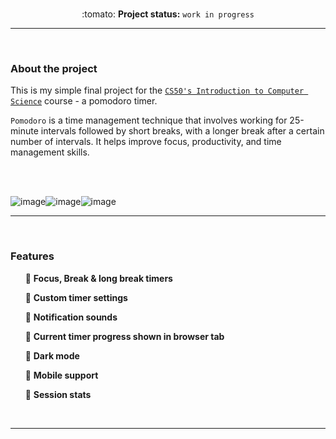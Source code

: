 <br>
<p align="center">:tomato: <b>Project status:</b> <code>work in progress</code>  </p>

---
<br>

<h3> About the project</h3>
This is my simple final project for the <a href="google.com"><code>CS50's Introduction to Computer Science</code></a> course - a pomodoro timer.

<code>Pomodoro</code> is a time management technique that involves working for 25-minute intervals followed by short breaks, with a longer break after a certain number of intervals. It helps improve focus, productivity, and time management skills.

<br>
<br>

![image](https://img.shields.io/badge/JavaScript-323330?style=for-the-badge&logo=javascript&logoColor=F7DF1E)![image](https://img.shields.io/badge/HTML5-E34F26?style=for-the-badge&logo=html5&logoColor=white)![image](https://img.shields.io/badge/CSS3-1572B6?style=for-the-badge&logo=css3&logoColor=white)




----
<br>

<h3> Features </h3>

  &nbsp;&nbsp;&nbsp;&nbsp;&nbsp;&nbsp;:tomato: <b>Focus, Break & long break timers</b>
  
  &nbsp;&nbsp;&nbsp;&nbsp;&nbsp;&nbsp;:tomato: <b>Custom timer settings</b>
  
  &nbsp;&nbsp;&nbsp;&nbsp;&nbsp;&nbsp;:tomato: <b>Notification sounds</b>
  
  &nbsp;&nbsp;&nbsp;&nbsp;&nbsp;&nbsp;:tomato: <b>Current timer progress shown in browser tab</b>
  
  &nbsp;&nbsp;&nbsp;&nbsp;&nbsp;&nbsp;:tomato: <b>Dark mode</b>
  
  &nbsp;&nbsp;&nbsp;&nbsp;&nbsp;&nbsp;:tomato: <b>Mobile support</b>
  
  &nbsp;&nbsp;&nbsp;&nbsp;&nbsp;&nbsp;:tomato: <b>Session stats</b>
  
  <br>
  
  -----
  

